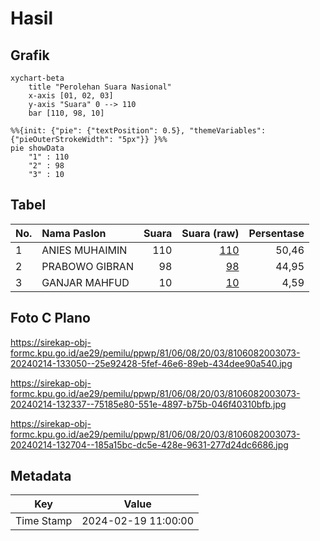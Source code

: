 # Hasil

## Grafik

```mermaid
xychart-beta
    title "Perolehan Suara Nasional"
    x-axis [01, 02, 03]
    y-axis "Suara" 0 --> 110
    bar [110, 98, 10]
```

```mermaid
%%{init: {"pie": {"textPosition": 0.5}, "themeVariables": {"pieOuterStrokeWidth": "5px"}} }%%
pie showData
    "1" : 110
    "2" : 98
    "3" : 10
```

## Tabel

| No. | Nama Paslon    | Suara | Suara (raw) | Persentase |
|:--- |:-------------- | -----:| -----------:| ----------:|
| 1   | ANIES MUHAIMIN | 110   | [110][p-1]  | 50,46      |
| 2   | PRABOWO GIBRAN | 98    | [98][p-2]   | 44,95      |
| 3   | GANJAR MAHFUD  | 10    | [10][p-3]   | 4,59       |


[p-1]: https://github.com/gigit-pemilu/pemilu-2024/blob/main/pilpres/hitung-suara/sub/81-maluku/sub/06-seram-bagian-barat/sub/08-huamual/sub/2003-luhu/sub/073-tps/sub/paslon-1.txt
[p-2]: https://github.com/gigit-pemilu/pemilu-2024/blob/main/pilpres/hitung-suara/sub/81-maluku/sub/06-seram-bagian-barat/sub/08-huamual/sub/2003-luhu/sub/073-tps/sub/paslon-2.txt
[p-3]: https://github.com/gigit-pemilu/pemilu-2024/blob/main/pilpres/hitung-suara/sub/81-maluku/sub/06-seram-bagian-barat/sub/08-huamual/sub/2003-luhu/sub/073-tps/sub/paslon-3.txt

## Foto C Plano

https://sirekap-obj-formc.kpu.go.id/ae29/pemilu/ppwp/81/06/08/20/03/8106082003073-20240214-133050--25e92428-5fef-46e6-89eb-434dee90a540.jpg

https://sirekap-obj-formc.kpu.go.id/ae29/pemilu/ppwp/81/06/08/20/03/8106082003073-20240214-132337--75185e80-551e-4897-b75b-046f40310bfb.jpg

https://sirekap-obj-formc.kpu.go.id/ae29/pemilu/ppwp/81/06/08/20/03/8106082003073-20240214-132704--185a15bc-dc5e-428e-9631-277d24dc6686.jpg


## Metadata

| Key        | Value               |
| ---------- | ------------------- |
| Time Stamp | 2024-02-19 11:00:00 |



